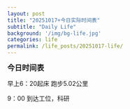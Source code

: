 ```yaml
---
layout: post
title: "20251017+今日实际时间表"
subtitle: "Daily Life"
background: '/img/bg-life.jpg'
categories: life
permalink: /life_posts/20251017-life/
---
```

**<span style="font-size: 120%">今日时间表</span>**


早上6：20起床 跑步5.02公里

9：00 到达工位，科研




